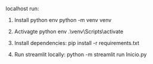localhost run:

1. Install python env
python -m venv venv

2. Activagte python env
.\venv\Scripts\activate

3. Install dependencies:
pip install -r requirements.txt

4. Run streamlit locally:
python -m streamlit run Inicio.py